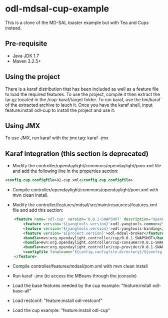 odl-mdsal-cup-example
=====================

This is a clone of the MD-SAL toaster example but with Tea and Cups instead.

## Pre-requisite
- Java JDK 1.7
- Maven 3.2.5+

## Using the project
There is a karaf distribution that has been included as well as a feature file to load the required features. To use the project, compile it then extract the tar.gz located in the /cup-karaf/target folder. To run karaf, use the bin/karaf of the extracted archive to lauch it. Once you have the karaf shell, input feature:install odl-cup to install the project and use it.

## Using JMX
To use JMX, run karaf with the jmx tag:
karaf -jmx

## Karaf integration (this section is deprecated)

* Modify the controller/opendaylight/commons/opendaylight/pom.xml file and add the following line in the properties section:

```xml
<config.cup.configfile>02-cup.xml</config.cup.configfile>
```

* Compile controller/opendaylight/commons/opendaylight/pom.xml with mvn clean install.

* Modify the controller/features/mdsal/src/main/resources/features.xml file and add this section:

```xml
    <feature name='odl-cup' version='0.0.1-SNAPSHOT' description="OpenDaylight :: Cup">
        <feature version='${yangtools.version}'>odl-yangtools-common</feature>
        <feature version='${yangtools.version}'>odl-yangtools-binding</feature>
        <feature version='${project.version}'>odl-mdsal-broker</feature>
        <bundle>mvn:org.opendaylight.controller/cup/0.0.1-SNAPSHOT</bundle>
        <bundle>mvn:org.opendaylight.controller/cup-consumer/0.0.1-SNAPSHOT</bundle>
        <bundle>mvn:org.opendaylight.controller/cup-provider/0.0.1-SNAPSHOT</bundle>
        <configfile finalname="${config.configfile.directory}/${config.cup.configfile}">mvn:org.opendaylight.controller/cup-config/0.0.1-SNAPSHOT/xml/config</configfile>
    </feature>
```
* Compile controller/features/mdsal/pom.xml with mvn clean install

* Run karaf -jmx (to access the MBeans through the jconsole)

* Load the base features needed by the cup example: "feature:install odl-base-all"

* Load restconf: "feature:install odl-restconf"

* Load the cup example: "feature:install odl-cup"
